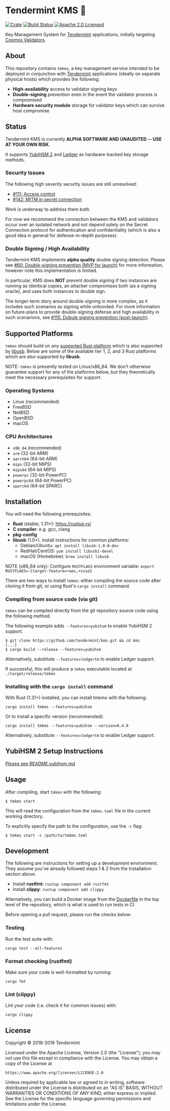 # Tendermint KMS 🔐

[![Crate][crate-image]][crate-link]
[![Build Status][build-image]][build-link]
[![Apache 2.0 Licensed][license-image]][license-link]

Key Management System for [Tendermint] applications, initially targeting
[Cosmos Validators].

## About

This repository contains `tmkms`, a key management service intended to be deployed
in conjunction with [Tendermint] applications (ideally on separate physical hosts)
which provides the following:

- **High-availability** access to validator signing keys
- **Double-signing** prevention even in the event the validator process is compromised
- **Hardware security module** storage for validator keys which can survive host compromise

## Status

Tendermint KMS is currently **ALPHA SOFTWARE AND UNAUDITED -- USE AT YOUR OWN RISK**.

It supports [YubiHSM 2] and [Ledger] as hardware-backed key storage methods.

### Security Issues

The following high severity security issues are still unresolved:

- [#111: Access control](https://github.com/tendermint/kms/issues/111)
- [#142: MITM in secret connection](https://github.com/tendermint/kms/issues/142)

Work is underway to address them both.

For now we recommend the connection between the KMS and validators occur over
an isolated network and not depend solely on the Secret Connection protocol for
authentication and confidentiality (which is also a good idea in general for
defense-in-depth purposes).

### Double Signing / High Availability

Tendermint KMS implements **alpha quality** double signing detection.
Please see [#60: Double-signing prevention (MVP for launch)](https://github.com/tendermint/kms/issues/60)
for more information, however note this implementation is limited.

In particular, KMS does **NOT** prevent double signing if two instances
are running as identical copies, an attacker compromises both (as a signing
oracle), and uses both instances to double sign.

The longer-term story around double-signing is more complex, as it includes
such scenarios as signing while unbonded. For more information on future-plans
to provide double-signing defense and high availability in such scenarions,
see [#115: Dobule signing prevention (post-launch)](https://github.com/tendermint/kms/issues/115).

## Supported Platforms

`tmkms` should build on any [supported Rust platform] which is also supported
by [libusb]. Below are some of the available tier 1, 2, and 3 Rust platforms
which are also supported by **libusb**.

NOTE: `tmkms` is presently tested on Linux/x86_64. We don't otherwise guarantee
support for any of the platforms below, but they theoretically meet the necessary
prerequisites for support.

### Operating Systems

- Linux (recommended)
- FreeBSD
- NetBSD
- OpenBSD
- macOS

### CPU Architectures

- `x86_64` (recommended)
- `arm` (32-bit ARM)
- `aarch64` (64-bit ARM)
- `mips` (32-bit MIPS)
- `mips64` (64-bit MIPS)
- `powerpc` (32-bit PowerPC)
- `powerpc64` (64-bit PowerPC)
- `sparc64` (64-bit SPARC)

## Installation

You will need the following prerequisites:

- **Rust** (stable; 1.31+): https://rustup.rs/
- **C compiler**: e.g. gcc, clang
- **pkg-config**
- **libusb** (1.0+). Install instructions for common platforms:
  - Debian/Ubuntu: `apt install libusb-1.0-0-dev`
  - RedHat/CentOS: `yum install libusb1-devel`
  - macOS (Homebrew): `brew install libusb`

NOTE (x86_64 only): Configure `RUSTFLAGS` environment variable:
`export RUSTFLAGS=-Ctarget-feature=+aes,+ssse3`

There are two ways to install `tmkms`: either compiling the source code after
cloning it from git, or using Rust's `cargo install` command.

### Compiling from source code (via git)

`tmkms` can be compiled directly from the git repository source code using the
following method.

The following example adds `--features=yubihsm` to enable YubiHSM 2 support.

```
$ git clone https://github.com/tendermint/kms.git && cd kms
[...]
$ cargo build --release --features=yubihsm
```

Alternatively, substitute `--features=ledgertm` to enable Ledger support.

If successful, this will produce a `tmkms` executable located at
`./target/release/tmkms`

### Installing with the `cargo install` command

With Rust (1.31+) installed, you can install tmkms with the following:

```
cargo install tmkms --features=yubihsm
```

Or to install a specific version (recommended):

```
cargo install tmkms --features=yubihsm --version=0.4.0
```

Alternatively, substitute `--features=ledgertm` to enable Ledger support.

## YubiHSM 2 Setup Instructions

[Please see README.yubihsm.md](https://github.com/tendermint/kms/blob/master/README.yubihsm.md)

## Usage

After compiling, start `tmkms` with the following:


```
$ tmkms start
```

This will read the configuration from the `tmkms.toml` file in the current
working directory.

To explicitly specify the path to the configuration, use the `-c` flag:

```
$ tmkms start -c /path/to/tmkms.toml
```

## Development

The following are instructions for setting up a development environment.
They assume you've already followed steps 1 & 2 from the Installation
section above.

- Install **rustfmt**: `rustup component add rustfmt`
- Install **clippy**: `rustup component add clippy`

Alternatively, you can build a Docker image from the [Dockerfile] in the top
level of the repository, which is what is used to run tests in CI.

Before opening a pull request, please run the checks below:

### Testing

Run the test suite with:

```
cargo test --all-features
```

### Format checking (rustfmt)

Make sure your code is well-formatted by running:

```
cargo fmt
```

### Lint (clippy)

Lint your code (i.e. check it for common issues) with:

```
cargo clippy
```

## License

Copyright © 2018-2019 Tendermint

Licensed under the Apache License, Version 2.0 (the "License");
you may not use this file except in compliance with the License.
You may obtain a copy of the License at

    https://www.apache.org/licenses/LICENSE-2.0

Unless required by applicable law or agreed to in writing, software
distributed under the License is distributed on an "AS IS" BASIS,
WITHOUT WARRANTIES OR CONDITIONS OF ANY KIND, either express or implied.
See the License for the specific language governing permissions and
limitations under the License.

[crate-image]: https://img.shields.io/crates/v/tmkms.svg
[crate-link]: https://crates.io/crates/tmkms
[build-image]: https://circleci.com/gh/tendermint/kms.svg?style=shield
[build-link]: https://circleci.com/gh/tendermint/kms
[license-image]: https://img.shields.io/badge/license-Apache2.0-blue.svg
[license-link]: https://github.com/tendermint/kms/blob/master/LICENSE
[Tendermint]: https://tendermint.com/
[Cosmos Validators]: https://cosmos.network/docs/gaia/validators/validator-faq.html
[YubiHSM 2]: https://github.com/tendermint/kms/blob/master/README.yubihsm.md
[Ledger]: https://www.ledger.com/
[supported Rust platform]: https://forge.rust-lang.org/platform-support.html
[libusb]: https://libusb.info/
[Dockerfile]: https://github.com/tendermint/kms/blob/master/Dockerfile
